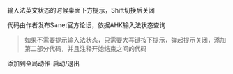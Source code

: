 输入法英文状态的时候桌面下方提示，Shift切换后关闭

代码由作者发布S+net官方论坛，依据AHK输入法状态查询

>如果不需要提示输入法状态，只需要大写键按下提示，弹起提示关闭，添加第二部分代码，并且注释开始结束之间的代码

添加到全局动作-启动/退出
